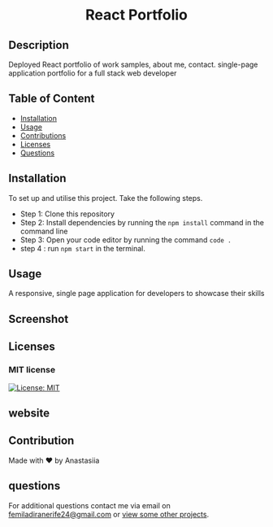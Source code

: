 <h1 align="center">React Portfolio</h1>

## Description
Deployed React portfolio of work samples, about me, contact. single-page application portfolio for a full stack web developer

    
## Table of Content
- [Installation](#installation)
- [Usage](#usage)
- [Contributions](#contribution)
- [Licenses](#licenses)
- [Questions](#questions)
<!-- - [website link](https://for-timi.github.io/react-portfolio/) // Checkout the deployed website  -->
    
        
## Installation
To set up and utilise this project. Take the following steps.

- Step 1: Clone this repository
- Step 2: Install dependencies by running the ``` npm install ``` command in the command line
- Step 3: Open your code editor by running the command ``` code . ```
- step 4 : run ``` npm start ``` in the terminal.

    
## Usage
A responsive, single page application for developers to showcase their skills


## Screenshot
<!-- - ![image](https://user-images.githubusercontent.com/104241247/208250620-af82138b-a14d-4610-9f96-52494ec1415c.png)
- ![image](https://user-images.githubusercontent.com/104241247/208250632-09351103-c103-4746-bd2e-03e734e64354.png)
- ![image](https://user-images.githubusercontent.com/104241247/208250669-5d851b76-3b44-47e1-bdd5-930497a62369.png)
- ![image](https://user-images.githubusercontent.com/104241247/208513886-a214af75-ab7d-4ee2-accb-c73bd838ee25.png) -->



## Licenses
### MIT license
[![License: MIT](https://img.shields.io/badge/License-MIT-yellow.svg)](https://opensource.org/licenses/MIT)


## website
<!-- https://for-timi.github.io/react-portfolio/ -->

## Contribution
Made with ❤️ by Anastasiia

## questions
For additional questions contact me via email on [femiladiranerife24@gmail.com](mailto:anastasia19markova@gmail.com) or [view some other projects](https://github.com/mriya20/).